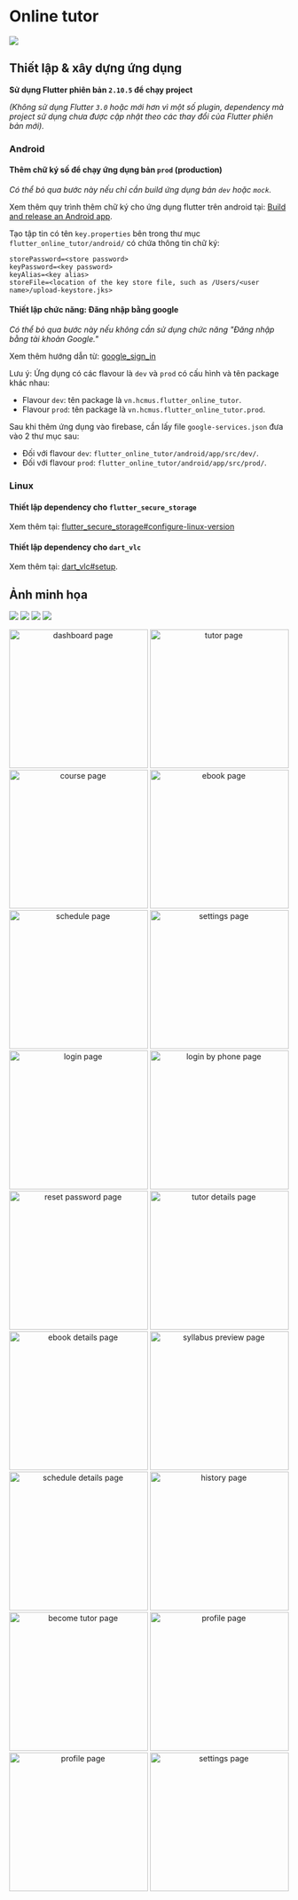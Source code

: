 # Online tutor

![](assets/screenshots/desktop/dashboard_page.png)

## Thiết lập & xây dựng ứng dụng

**Sử dụng Flutter phiên bản `2.10.5` để chạy project**

*(Không sử dụng Flutter `3.0` hoặc mới hơn vì một số plugin, dependency mà project sử dụng chưa được cập nhật theo các
thay đổi của Flutter phiên bản mới).*

### Android

#### Thêm chữ ký số để chạy ứng dụng bản `prod` (production)

_Có thể bỏ qua bước này nếu chỉ cần build ứng dụng bản `dev` hoặc `mock`._

Xem thêm quy trình thêm chữ ký cho ứng dụng flutter trên android
tại: [Build and release an Android app](https://docs.flutter.dev/deployment/android#signing-the-app).

Tạo tập tin có tên `key.properties` bên trong thư mục `flutter_online_tutor/android/` có chứa thông tin chữ ký:

```
storePassword=<store password>
keyPassword=<key password>
keyAlias=<key alias>
storeFile=<location of the key store file, such as /Users/<user name>/upload-keystore.jks>
```

#### Thiết lập chức năng: Đăng nhập bằng google

_Có thể bỏ qua bước này nếu không cần sử dụng chức năng "Đăng nhập bằng tài khoản Google."_

Xem thêm hướng dẫn từ: [google_sign_in](https://pub.dev/packages/google_sign_in)

Lưu ý: Ứng dụng có các flavour là `dev` và `prod` có cấu hình và tên package khác nhau:

- Flavour `dev`: tên package là `vn.hcmus.flutter_online_tutor`.
- Flavour `prod`: tên package là `vn.hcmus.flutter_online_tutor.prod`.

Sau khi thêm ứng dụng vào firebase, cần lấy file `google-services.json` đưa vào 2 thư mục sau:

- Đối với flavour `dev`: `flutter_online_tutor/android/app/src/dev/`.
- Đối với flavour `prod`: `flutter_online_tutor/android/app/src/prod/`.

### Linux

#### Thiết lập dependency cho `flutter_secure_storage`

Xem thêm
tại: [flutter_secure_storage#configure-linux-version](https://pub.dev/packages/flutter_secure_storage#configure-linux-version)

#### Thiết lập dependency cho `dart_vlc`

Xem thêm tại: [dart_vlc#setup](https://pub.dev/packages/dart_vlc#setup).

## Ảnh minh họa

![](assets/screenshots/desktop/login_page.png)
![](assets/screenshots/desktop/dashboard_page.png)
![](assets/screenshots/desktop/tutor_page.png)
![](assets/screenshots/desktop/schedule_page.png)

<p float="left" align="center">
  <img src="assets/screenshots/mobile/dashboard_page.png" alt="dashboard page" width="250"/>
  <img src="assets/screenshots/mobile/tutor_page.png" alt="tutor page" width="250"/>
  <img src="assets/screenshots/mobile/course_page.png" alt="course page" width="250"/>
  <img src="assets/screenshots/mobile/ebook4.png" alt="ebook page" width="250"/>
  <img src="assets/screenshots/mobile/schedule_page.png" alt="schedule page" width="250"/>
  <img src="assets/screenshots/mobile/settings_page.png" alt="settings page" width="250"/>
  <img src="assets/screenshots/mobile/login_page.png" alt="login page" width="250"/>
  <img src="assets/screenshots/mobile/login_page1.png" alt="login by phone page" width="250"/>
  <img src="assets/screenshots/mobile/login_page3.png" alt="reset password page" width="250"/>
  <img src="assets/screenshots/mobile/tutor1.png" alt="tutor details page" width="250"/>
  <img src="assets/screenshots/mobile/ebook1.png" alt="ebook details page" width="250"/>
  <img src="assets/screenshots/mobile/ebook2.png" alt="syllabus preview page" width="250"/>
  <img src="assets/screenshots/mobile/schedule3.png" alt="schedule details page" width="250"/>
  <img src="assets/screenshots/mobile/schedule4.png" alt="history page" width="250"/>
  <img src="assets/screenshots/mobile/become_tutor.png" alt="become tutor page" width="250"/>
  <img src="assets/screenshots/mobile/settings1.png" alt="profile page" width="250"/>
  <img src="assets/screenshots/mobile/settings2.png" alt="profile page" width="250"/>
  <img src="assets/screenshots/mobile/settings4.png" alt="settings page" width="250"/>
<p/>
